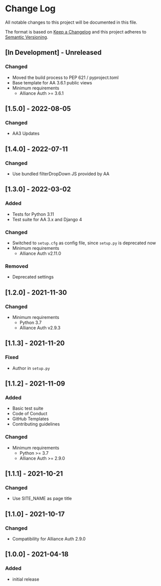 # Change Log

All notable changes to this project will be documented in this file.

The format is based on [Keep a Changelog](http://keepachangelog.com/)
and this project adheres to [Semantic Versioning](http://semver.org/).

## \[In Development\] - Unreleased

### Changed

- Moved the build process to PEP 621 / pyproject.toml
- Base template for AA 3.6.1 public views
- Minimum requirements
  - Alliance Auth >= 3.6.1

## \[1.5.0\] - 2022-08-05

### Changed

- AA3 Updates

## \[1.4.0\] - 2022-07-11

### Changed

- Use bundled filterDropDown JS provided by AA

## \[1.3.0\] - 2022-03-02

### Added

- Tests for Python 3.11
- Test suite for AA 3.x and Django 4

### Changed

- Switched to `setup.cfg` as config file, since `setup.py` is deprecated now
- Minimum requirements
  - Alliance Auth v2.11.0

### Removed

- Deprecated settings

## \[1.2.0\] - 2021-11-30

### Changed

- Minimum requirements
  - Python 3.7
  - Alliance Auth v2.9.3

## \[1.1.3\] - 2021-11-20

### Fixed

- Author in `setup.py`

## \[1.1.2\] - 2021-11-09

### Added

- Basic test suite
- Code of Conduct
- GitHub Templates
- Contributing guidelines

### Changed

- Minimum requirements
  - Python >= 3.7
  - Alliance Auth >= 2.9.0

## \[1.1.1\] - 2021-10-21

### Changed

- Use SITE_NAME as page title

## \[1.1.0\] - 2021-10-17

### Changed

- Compatibility for Alliance Auth 2.9.0

## \[1.0.0\] - 2021-04-18

### Added

- initial release
